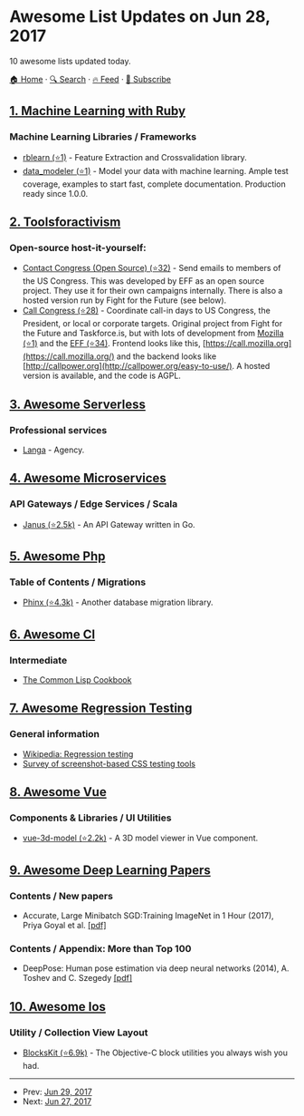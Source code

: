# Awesome List Updates on Jun 28, 2017

10 awesome lists updated today.

[🏠 Home](/README.md) · [🔍 Search](https://test.trackawesomelist.com/search/) · [🔥 Feed](https://test.trackawesomelist.com/feed.xml) · [📮 Subscribe](https://trackawesomelist.us17.list-manage.com/subscribe?u=d2f0117aa829c83a63ec63c2f&id=36a103854c)



## [1. Machine Learning with Ruby](/content/arbox/machine-learning-with-ruby/README.md)

### Machine Learning Libraries / Frameworks

*   [rblearn (⭐1)](https://github.com/himkt/rblearn) - Feature Extraction and Crossvalidation library.
*   [data\_modeler (⭐1)](https://github.com/giuse/data_modeler) -
    Model your data with machine learning. Ample test coverage, examples to start fast, complete documentation. Production ready since 1.0.0.

## [2. Toolsforactivism](/content/drewrwilson/toolsforactivism/README.md)

### Open-source host-it-yourself:

*   [Contact Congress (Open Source) (⭐32)](https://github.com/EFForg/contact-congress) - Send emails to members of the US Congress. This was developed by EFF as an open source project. They use it for their own campaigns internally. There is also a hosted version run by Fight for the Future (see below).
*   [Call Congress (⭐28)](https://github.com/fightforthefuture/call-congress) - Coordinate call-in days to US Congress, the President, or local or corporate targets. Original project from Fight for the Future and Taskforce.is, but with lots of development from [Mozilla (⭐1)](https://github.com/mozilla/call-congress) and the [EFF (⭐34)](https://github.com/effOrg/call-congress/tree/refactor/master). Frontend looks like this, [https://call.mozilla.org](https://call.mozilla.org/) and the backend looks like [http://callpower.org](http://callpower.org/easy-to-use/). A hosted version is available, and the code is AGPL.

## [3. Awesome Serverless](/content/pmuens/awesome-serverless/README.md)

### Professional services

*   [Langa](http://langa.io) - Agency.

## [4. Awesome Microservices](/content/mfornos/awesome-microservices/README.md)

### API Gateways / Edge Services / Scala

*   [Janus (⭐2.5k)](https://github.com/hellofresh/janus) - An API Gateway written in Go.

## [5. Awesome Php](/content/ziadoz/awesome-php/README.md)

### Table of Contents / Migrations

*   [Phinx (⭐4.3k)](https://github.com/cakephp/phinx) - Another database migration library.

## [6. Awesome Cl](/content/CodyReichert/awesome-cl/README.md)

### Intermediate

*   [The Common Lisp Cookbook](https://lispcookbook.github.io/cl-cookbook/)

## [7. Awesome Regression Testing](/content/mojoaxel/awesome-regression-testing/README.md)

### General information

*   [Wikipedia: Regression testing](https://en.wikipedia.org/wiki/Regression_testing)
*   [Survey of screenshot-based CSS testing tools](https://gist.github.com/cvrebert/adf91e429906a4d746cd)

## [8. Awesome Vue](/content/vuejs/awesome-vue/README.md)

### Components & Libraries / UI Utilities

*   [vue-3d-model (⭐2.2k)](https://github.com/hujiulong/vue-3d-model) - A 3D model viewer in Vue component.

## [9. Awesome Deep Learning Papers](/content/terryum/awesome-deep-learning-papers/README.md)

### Contents / New papers

*   Accurate, Large Minibatch SGD:Training ImageNet in 1 Hour (2017), Priya Goyal et al. [\[pdf\]](https://research.fb.com/wp-content/uploads/2017/06/imagenet1kin1h3.pdf)

### Contents / Appendix: More than Top 100

*   DeepPose: Human pose estimation via deep neural networks (2014), A. Toshev and C. Szegedy [\[pdf\]](http://www.cv-foundation.org/openaccess/content_cvpr_2014/papers/Toshev_DeepPose_Human_Pose_2014_CVPR_paper.pdf)

## [10. Awesome Ios](/content/vsouza/awesome-ios/README.md)

### Utility / Collection View Layout

*   [BlocksKit (⭐6.9k)](https://github.com/BlocksKit/BlocksKit) - The Objective-C block utilities you always wish you had.

---

- Prev: [Jun 29, 2017](/content/2017/06/29/README.md)
- Next: [Jun 27, 2017](/content/2017/06/27/README.md)